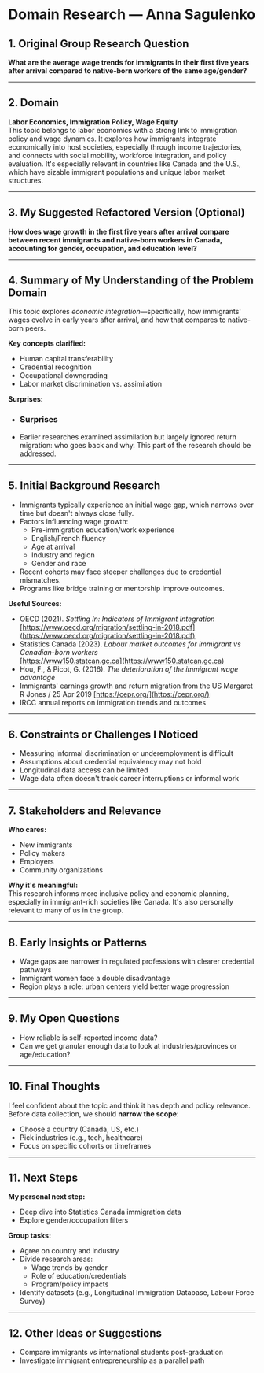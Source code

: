 # Domain Research — Anna Sagulenko

## 1. Original Group Research Question  

**What are the average wage trends for immigrants in their first five years
after arrival compared to native-born workers of the same age/gender?**

---

## 2. Domain  

**Labor Economics, Immigration Policy, Wage Equity**  
This topic belongs to labor economics with a strong link to immigration policy
and wage dynamics. It explores how immigrants integrate economically into host
societies, especially through income trajectories, and connects with social
mobility, workforce integration, and policy evaluation. It's especially relevant
in countries like Canada and the U.S., which have sizable immigrant populations
and unique labor market structures.

---

## 3. My Suggested Refactored Version (Optional)  

**How does wage growth in the first five years after arrival compare between
recent immigrants and native-born workers in Canada,
accounting for gender, occupation, and education level?**

---

## 4. Summary of My Understanding of the Problem Domain  

This topic explores *economic integration*—specifically, how immigrants'
wages evolve in early years after arrival, and how that compares to native-born peers.

**Key concepts clarified:**

- Human capital transferability  
- Credential recognition  
- Occupational downgrading  
- Labor market discrimination vs. assimilation  

**Surprises:**

- ### Surprises

- Earlier researches examined assimilation but largely ignored return migration:
who goes back and why. This part of the research should be addressed.

---

## 5. Initial Background Research  

- Immigrants typically experience an initial wage gap, which narrows over time
but doesn't always close fully.
- Factors influencing wage growth:
  - Pre-immigration education/work experience  
  - English/French fluency  
  - Age at arrival  
  - Industry and region  
  - Gender and race  
- Recent cohorts may face steeper challenges due to credential mismatches.
- Programs like bridge training or mentorship improve outcomes.

**Useful Sources:**

- OECD (2021). *Settling In: Indicators of Immigrant Integration*  
  [https://www.oecd.org/migration/settling-in-2018.pdf](https://www.oecd.org/migration/settling-in-2018.pdf)
- Statistics Canada (2023). *Labour market outcomes for immigrant vs
Canadian-born workers*  
  [https://www150.statcan.gc.ca](https://www150.statcan.gc.ca)
- Hou, F., & Picot, G. (2016). *The deterioration of the immigrant wage advantage*
- Immigrants' earnings growth and return migration from the US
Margaret R Jones / 25 Apr 2019 [https://cepr.org/](https://cepr.org/)
- IRCC annual reports on immigration trends and outcomes  

---

## 6. Constraints or Challenges I Noticed  

- Measuring informal discrimination or underemployment is difficult  
- Assumptions about credential equivalency may not hold  
- Longitudinal data access can be limited  
- Wage data often doesn't track career interruptions or informal work  

---

## 7. Stakeholders and Relevance  

**Who cares:**

- New immigrants  
- Policy makers  
- Employers  
- Community organizations  

**Why it's meaningful:**  
This research informs more inclusive policy and economic planning, especially in immigrant-rich societies like Canada. It's also personally relevant to many of us in the group.

---

## 8. Early Insights or Patterns  

- Wage gaps are narrower in regulated professions with
clearer credential pathways  
- Immigrant women face a double disadvantage  
- Region plays a role: urban centers yield better wage progression  

---

## 9. My Open Questions  

- How reliable is self-reported income data?  
- Can we get granular enough data to look at industries/provinces
or age/education?  

---

## 10. Final Thoughts  

I feel confident about the topic and think it has depth and policy relevance.  
Before data collection, we should **narrow the scope**:  

- Choose a country (Canada, US, etc.)  
- Pick industries (e.g., tech, healthcare)  
- Focus on specific cohorts or timeframes  

---

## 11. Next Steps  

**My personal next step:**  

- Deep dive into Statistics Canada immigration data  
- Explore gender/occupation filters  

**Group tasks:**  

- Agree on country and industry  
- Divide research areas:
  - Wage trends by gender  
  - Role of education/credentials  
  - Program/policy impacts
- Identify datasets (e.g., Longitudinal Immigration Database,
Labour Force Survey)  

---

## 12. Other Ideas or Suggestions  

- Compare immigrants vs international students post-graduation
- Investigate immigrant entrepreneurship as a parallel path  
